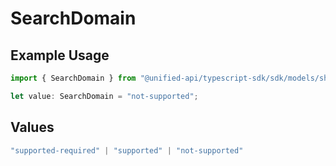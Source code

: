 # SearchDomain

## Example Usage

```typescript
import { SearchDomain } from "@unified-api/typescript-sdk/sdk/models/shared";

let value: SearchDomain = "not-supported";
```

## Values

```typescript
"supported-required" | "supported" | "not-supported"
```